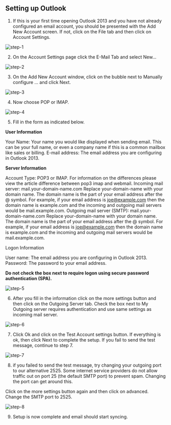 ## Setting up Outlook

1. If this is your first time opening Outlook 2013 and you have not already configured an email account, you should be presented with the Add New Account screen. If not, click on the File tab and then click on Account Settings.

![step-1]


2. On the Account Settings page click the E-Mail Tab and select New...

![step-2]

3. On the Add New Account window, click on the bubble next to Manually configure ... and click Next.

![step-3]

4. Now choose POP or IMAP.

![step-4]

5. Fill in the form as indicated below.


**User Information**

Your Name: Your name you would like displayed when sending email. This can be your full name, or even a company name if this is a common mailbox like sales or billing. 
E-mail address: The email address you are configuring in Outlook 2013. 

**Server Information**

Account Type: POP3 or IMAP. For information on the differences please view the article difference between pop3 imap and webmail.
Incoming mail server: mail.your-domain-name.com Replace your-domain-name with your domain name. The domain name is the part of your email address after the @ symbol. For example, if your email address is joe@example.com then the domain name is example.com and the incoming and outgoing mail servers would be mail.example.com. 
Outgoing mail server (SMTP): mail.your-domain-name.com Replace your-domain-name with your domain name. The domain name is the part of your email address after the @ symbol. For example, if your email address is joe@example.com then the domain name is example.com and the incoming and outgoing mail servers would be mail.example.com. 

Logon Information

User name: The email address you are configuring in Outlook 2013. 
Password: The password to your email address.

**Do not check the box next to require logon using secure password authentication (SPA).**

![step-5]

6. After you fill in the information click on the more settings button and then click on the Outgoing Server tab. Check the box next to My Outgoing server requires authentication and use same settings as incoming mail server.

![step-6]

7. Click Ok and click on the Test Account settings button. If everything is ok, then click Next to complete the setup. If you fail to send the test message, continue to step 7.

![step-7]

8. if you failed to send the test message, try changing your outgoing port to our alternative 2525. Some internet service providers do not allow traffic out on port 25 (the default SMTP port) to prevent spam. Changing the port can get around this.

Click on the more settings button again and then click on advanced.
Change the SMTP port to 2525.

![step-8]

9. Setup is now complete and email should start syncing.

[step-1]: https://raw.githubusercontent.com/GearHost/docs/master/Images/email-outlook-step1.png
[step-2]: https://raw.githubusercontent.com/GearHost/docs/master/Images/email-outlook-step2.png
[step-3]: https://raw.githubusercontent.com/GearHost/docs/master/Images/email-outlook-step3.png
[step-4]: https://raw.githubusercontent.com/GearHost/docs/master/Images/email-outlook-step4.png
[step-5]: https://raw.githubusercontent.com/GearHost/docs/master/Images/email-outlook-step5.png
[step-6]: https://raw.githubusercontent.com/GearHost/docs/master/Images/email-outlook-step6.png
[step-7]: https://raw.githubusercontent.com/GearHost/docs/master/Images/email-outlook-step7.png
[step-8]: https://raw.githubusercontent.com/GearHost/docs/master/Images/email-outlook-step8.png